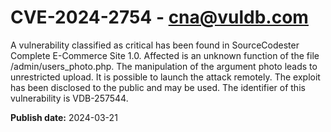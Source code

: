 # CVE-2024-2754 - cna@vuldb.com

A vulnerability classified as critical has been found in SourceCodester Complete E-Commerce Site 1.0. Affected is an unknown function of the file /admin/users_photo.php. The manipulation of the argument photo leads to unrestricted upload. It is possible to launch the attack remotely. The exploit has been disclosed to the public and may be used. The identifier of this vulnerability is VDB-257544.

**Publish date:** 2024-03-21
